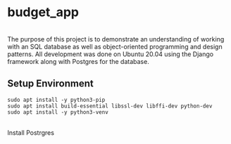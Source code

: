 # budget_app
<br>
The purpose of this project is to demonstrate an understanding of working with an SQL database as well as object-oriented programming and design patterns.  All development was done on Ubuntu 20.04 using the Django framework along with Postgres for the database.
<br>

## Setup Environment
    sudo apt install -y python3-pip
    sudo apt install build-essential libssl-dev libffi-dev python-dev
    sudo apt install -y python3-venv
<br>
Install Postrgres
